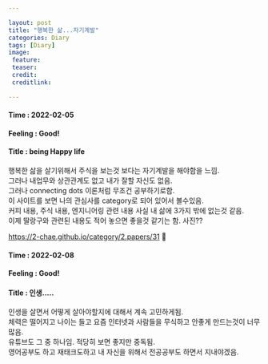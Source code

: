```yaml
---

layout: post
title: "행복한 삶...자기계발"
categories: Diary
tags: [Diary]
image:
 feature: 
 teaser: 
 credit:
 creditlink:

---
```


#### Time : 2022-02-05
#### Feeling : Good!
#### Title : being Happy life
행복한 삶을 살기위해서 주식을 보는것 보다는 자기계발을 해야함을 느낌.<br>
그러나 내업무와 상관관계도 없고 내가 잘할 자신도 없음.<br>
그러나 connecting dots 이론처럼 무조건 공부하기로함.<br>
이 사이트를 보면 나의 관심사를 category로 되어 있어서 볼수있음.<br>
커피 내용, 주식 내용, 엔지니어링 관련 내용 사실 내 삶에 3가지 밖에 없는것 같음.<br>
이제 딸랑구와 관련된 내용도 적어 놓으면 좋을것 같기는 함. 사진??<br>

https://2-chae.github.io/category/2.papers/31



#### Time : 2022-02-08
#### Feeling : Good!
#### Title : 인생.....
인생을 살면서 어떻게 살아야할지에 대해서 계속 고민하게됨.<br>
체력은 떨어지고 나이는 들고 요즘 인터넷과 사람들을 무식하고 안좋게 만드는것이 너무 많음.<br>
유튜브도 그 중 하나임. 적당히 보면 좋지만 중독됨.<br>
영어공부도 하고 재태크도하고 내 자신을 위해서 전공공부도 하면서 지내야겠음.<br>